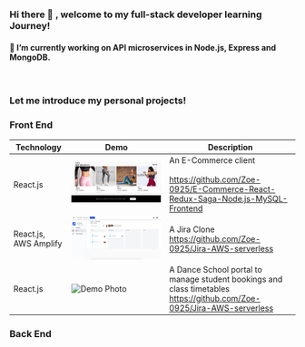 ### Hi there 👋 , welcome to my full-stack developer learning Journey!

#### 🔭 I’m currently working on API microservices in Node.js, Express and MongoDB.
<br/>

### Let me introduce my personal projects!
### Front End
| Technology | Demo | Description |
| ----------- | ----------- | ----------- |
| React.js |![alt text](https://github.com/Zoe-0925/E-Commerce-React-Redux-Saga-Node.js-MySQL-Frontend/blob/master/public/Demo-2.png)| An E-Commerce client <br/> <br/> https://github.com/Zoe-0925/E-Commerce-React-Redux-Saga-Node.js-MySQL-Frontend |
| React.js, AWS Amplify |![alt text](https://github.com/Zoe-0925/Jira-AWS-Frontend/blob/master/public/Demo-2.png)| A Jira Clone  <br/> https://github.com/Zoe-0925/Jira-AWS-serverless |
| React.js |![Demo Photo](https://github.com/Zoe-0925/DanceSchool/blob/master/danceschool/Client/public/Demo-2.png)| A Dance School portal to manage student bookings and class timetables <br/> https://github.com/Zoe-0925/Jira-AWS-serverless |

### Back End


<!--
**Zoe-0925/Zoe-0925** is a ✨ _special_ ✨ repository because its `README.md` (this file) appears on your GitHub profile.

Here are some ideas to get you started:

- 🔭 I’m currently working on ...
- 🌱 I’m currently learning ...
- 👯 I’m looking to collaborate on ...
- 🤔 I’m looking for help with ...
- 💬 Ask me about ...
- 📫 How to reach me: ...
- 😄 Pronouns: ...
- ⚡ Fun fact: ...
-->
